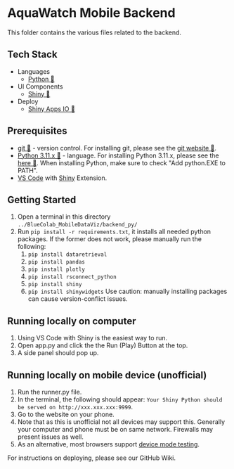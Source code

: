 # AquaWatch Mobile Backend

This folder contains the various files related to the backend.

## Tech Stack
-   Languages
    -   [Python 🔗](https://www.python.org/)
-   UI Components
    -   [Shiny 🔗](https://shiny.posit.co/py/)
-   Deploy
    -   [Shiny Apps IO 🔗](https://www.shinyapps.io/)

## Prerequisites
 - [git 🔗](https://git-scm.com/) - version control. For installing git, please see the [git website 🔗](https://git-scm.com/).
 - [Python 3.11.x 🔗](https://www.python.org/) - language. For installing Python 3.11.x, please see the [here 🔗](https://www.python.org/downloads/release/python-3119/). When installing Python, make sure to check "Add python.EXE to PATH".
 - [VS Code](https://code.visualstudio.com/) with [Shiny](https://marketplace.visualstudio.com/items?itemName=Posit.shiny) Extension.

## Getting Started
1. Open a terminal in this directory ``../BlueColab_MobileDataViz/backend_py/``
2. Run ``pip install -r requirements.txt``, it installs all needed python packages. If the former does not work, please manually run the following:
   1. ``pip install dataretrieval``
   2. ``pip install pandas``
   3. ``pip install plotly``
   4. ``pip install rsconnect_python``
   5. ``pip install shiny``
   6. ``pip install shinywidgets``
Use caution: manually installing packages can cause version-conflict issues. 

## Running locally on computer
1. Using VS Code with Shiny is the easiest way to run. 
2. Open app.py and click the the Run (Play) Button at the top.
3. A side panel should pop up.

## Running locally on mobile device (unofficial)
1. Run the runner.py file.
2. In the terminal, the following should appear: `Your Shiny Python should be served on http://xxx.xxx.xxx:9999`. 
3. Go to the website on your phone.
4. Note that as this is unofficial not all devices may support this. Generally your computer and phone must be on same network. Firewalls may present issues as well. 
5. As an alternative, most browsers support [device mode testing](https://developer.chrome.com/docs/devtools/device-mode). 

For instructions on deploying, please see our GitHub Wiki.
